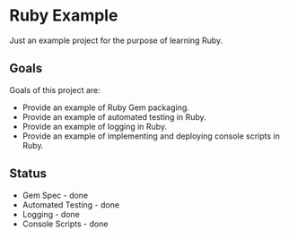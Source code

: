 # Ruby Example

Just an example project for the purpose of learning Ruby.


## Goals

Goals of this project are:

  * Provide an example of Ruby Gem packaging.
  * Provide an example of automated testing in Ruby.
  * Provide an example of logging in Ruby.
  * Provide an example of implementing and deploying console scripts in Ruby.


## Status

  * Gem Spec - done
  * Automated Testing - done
  * Logging - done
  * Console Scripts - done
